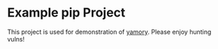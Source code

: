 # Example pip Project

This project is used for demonstration of [yamory](https://yamory.io).
Please enjoy hunting vulns!
